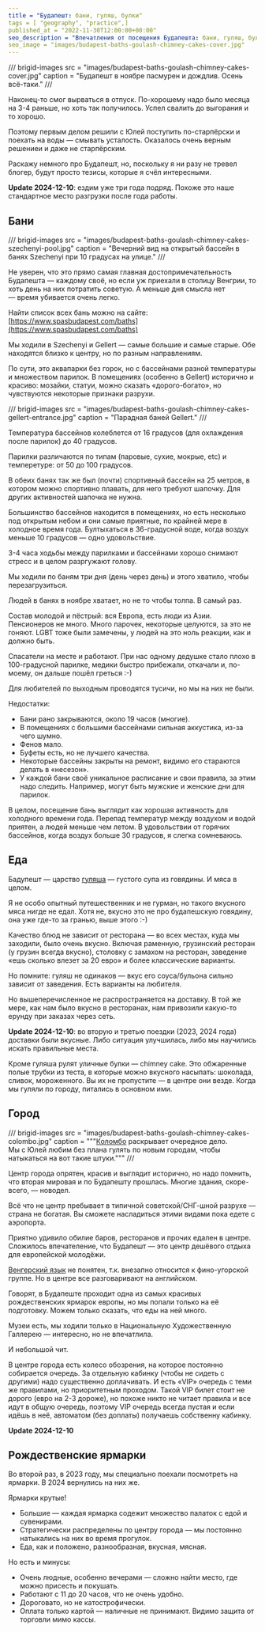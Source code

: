 ```yaml
---
title = "Будапешт: бани, гуляш, булки"
tags = [ "geography", "practice",]
published_at = "2022-11-30T12:00:00+00:00"
seo_description = "Впечатления от посещения Будапешта: бани, гуляш, булки."
seo_image = "images/budapest-baths-goulash-chimney-cakes-cover.jpg"
---
```


/// brigid-images
src = "images/budapest-baths-goulash-chimney-cakes-cover.jpg"
caption = "Будапешт в ноябре пасмурен и дождлив. Осень всё-таки."
///

Наконец-то смог вырваться в отпуск. По-хорошему надо было месяца на 3-4 раньше, но хоть так получилось. Успел свалить до выгорания и то хорошо.

Поэтому первым делом решили с Юлей поступить по-старпёрски и поехать на воды — смывать усталость. Оказалось очень верным решениеи и даже не старпёрским.

Раскажу немного про Будапешт, но, поскольку я ни разу не тревел блогер, будут просто тезисы, которые я счёл интересными.

**Update 2024-12-10**: ездим уже три года подряд. Похоже это наше стандартное место разгрузки после года работы.

<!-- more -->

## Бани

/// brigid-images
src = "images/budapest-baths-goulash-chimney-cakes-szechenyi-pool.jpg"
caption = "Вечерний вид на открытый бассейн в банях Szechenyi при 10 градусах на улице."
///

Не уверен, что это прямо самая главная достопримечательность Будапешта — каждому своё, но если уж приехали в столицу Венгрии, то хоть день на них потратить советую. А меньше дня смысла нет — время убивается очень легко.

Найти список всех бань можно на сайте: [https://www.spasbudapest.com/baths](https://www.spasbudapest.com/baths)

Мы ходили в Szechenyi и Gellert — самые большие и самые старые. Обе находятся близко к центру, но по разным направлениям.

По сути, это аквапарки без горок, но с бассейнами разной температуры и множеством парилок. В помещениях (особенно в Gellert) исторично и красиво: мозайки, статуи, можно сказать «дорого-богато», но чувствуются некоторые признаки разрухи.

/// brigid-images
src = "images/budapest-baths-goulash-chimney-cakes-gellert-entrance.jpg"
caption = "Парадная баней Gellert."
///

Температура бассейнов колеблется от 16 градусов (для охлаждения после парилок) до 40 градусов.

Парилки различаются по типам (паровые, сухие, мокрые, etc) и темперетуре: от 50 до 100 градусов.

В обеих банях так же был (почти) спортивный бассейн на 25 метров, в котором можно спортивно плавать, для него требуют шапочку. Для других активностей шапочка не нужна.

Большинство бассейнов находится в помещениях, но есть несколько под открытым небом и они самые приятные, по крайней мере в холодное время года. Бултыхаться в 36-градусной воде, когда воздух меньше 10 градусов — одно удовольствие.

3-4 часа ходьбы между парилками и бассейнами хорошо снимают стресс и в целом разргужают голову.

Мы ходили по баням три дня (день через день) и этого хватило, чтобы перезагрузиться.

Людей в банях в ноябре хватает, но не то чтобы толпа. В самый раз.

Состав молодой и пёстрый: вся Европа, есть люди из Азии. Пенсионеров не много. Много парочек, некоторые целуются, за это не гоняют. LGBT тоже были замечены, у людей на это ноль реакции, как и должно быть.

Спасатели на месте и работают. При нас одному дедушке стало плохо в 100-градусной парилке, медики быстро прибежали, откачали и, по-моему, он дальше пошёл греться :-)

Для любителей по выходным проводятся тусичи, но мы на них не были.

Недостатки:

- Бани рано закрываются, около 19 часов (многие).
- В помещениях с большими бассейнами сильная аккустика, из-за чего шумно.
- Фенов мало.
- Буфеты есть, но не лучшего качества.
- Некоторые бассейны закрыты на ремонт, видимо его стараются делать в «несезон».
- У каждой бани своё уникальное расписание и свои правила, за этим надо следить. Например, могут быть мужские и женские дни для парилок.

В целом, посещение бань выглядит как хорошая активность для холодного времени года. Перепад температур между воздухом и водой приятен, а людей меньше чем летом. В удовольствии от горячих бассейнов, когда воздух больше 30 градусов, я слегка сомневаюсь.

## Еда

Бадупешт — царство [гуляша](https://ru.wikipedia.org/wiki/%D0%93%D1%83%D0%BB%D1%8F%D1%88) — густого супа из говядины. И мяса в целом.

Я не особо опытный путешественник и не гурман, но такого вкусного мяса нигде не едал. Хотя не, вкусно это не про будапешскую говядину, она уже где-то за гранью, выше этого :-)

Качество блюд не зависит от ресторана — во всех местах, куда мы заходили, было очень вкусно. Включая раменную, грузинский ресторан (у грузин всегда вкусно), столовку с замахом на ресторан, заведение «ешь сколько влезет за 20 евро» и более классические варианты.

Но помните: гуляш не одинаков — вкус его соуса/бульона сильно зависит от заведения. Есть варианты на любителя.

Но вышеперечисленное не распространяется на доставку. В той же мере, как нам было вкусно в ресторанах, нам привозили какую-то ерунду при заказах через сеть.

**Update 2024-12-10**: во вторую и третью поездки (2023, 2024 года) доставки были вкусные. Либо ситуация улучшилась, либо мы научились искать правильные места.

Кроме гуляша рулят уличные булки — chimney cake. Это обжаренные полые трубки из теста, в которые можно вкусного насыпать: шоколада, сливок, мороженного. Вы их не пропустите — в центре они везде. Когда мы гуляли по городу, питались в основном ими.

## Город

/// brigid-images
src = "images/budapest-baths-goulash-chimney-cakes-colombo.jpg"
caption = """[Коломбо](https://ru.wikipedia.org/wiki/%D0%9A%D0%BE%D0%BB%D0%BE%D0%BC%D0%B1%D0%BE_(%D1%82%D0%B5%D0%BB%D0%B5%D1%81%D0%B5%D1%80%D0%B8%D0%B0%D0%BB)) раскрывает очередное дело. <br/>
Мы с Юлей любим без плана гулять по новым городам, чтобы натыкаться на вот такие штуки."""
///

Центр города опрятен, красив и выглядит исторично, но надо помнить, что вторая мировая и по Будапешту прошлась. Многие здания, скоре-всего, — новодел.

Всё что не центр пребывает в типичной советской/СНГ-шной разрухе — страна не богатая. Вы сможете насладиться этими видами пока едете с аэропорта.

Приятно удивило обилие баров, ресторанов и прочих едален в центре. Сложилось впечателение, что Будапешт — это центр дешёвого отдыха для европейской молодёжи.

[Венгерский язык](https://ru.wikipedia.org/wiki/%D0%92%D0%B5%D0%BD%D0%B3%D0%B5%D1%80%D1%81%D0%BA%D0%B8%D0%B9_%D1%8F%D0%B7%D1%8B%D0%BA) не понятен, т.к. внезапно относится к фино-угорской группе. Но в центре все разговаривают на английском.

Говорят, в Будапеште проходит одна из самых красивых рождественских ярмарок европы, но мы попали только на её подготовку. Можем только сказать, что еды на ней много.

Музеи есть, мы ходили только в Национальную Художественную Галлерею — интересно, но не впечатлила.

И небольшой чит.

В центре города есть колесо обозрения, на которое постоянно собирается очередь. За отдельную кабинку (чтобы не сидеть с другими) надо существенно доплачивать. И есть «VIP» очередь с теми же правилами, но приоритетным проходом. Такой VIP билет стоит не дорого (евро на 2-3 дороже), но похоже никто не читает правила и все идут в общую очередь, поэтому VIP очередь всегда пустая и если идёшь в неё, автоматом (без доплаты) получаешь собственну кабинку.

**Update 2024-12-10**

## Рождественские ярмарки

Во второй раз, в 2023 году, мы специально поехали посмотреть на ярмарки. В 2024 вернулись на них же.

Ярмарки крутые!

- Большие — каждая ярмарка содежит множество палаток с едой и сувенирами.
- Стратегически распределены по центру города — мы постоянно натыкались на них во время прогулок.
- Еда, как и положено, разнообразная, вкусная, мясная.

Но есть и минусы:

- Очень людные, особенно вечерами — сложно найти место, где можно присесть и покушать.
- Работают с 11 до 20 часов, что не очень удобно.
- Дороговато, но не катострофически.
- Оплата только картой — наличные не принимают. Видимо защита от торговли мимо кассы.
